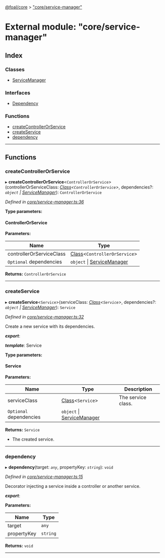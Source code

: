[@foal/core](../README.md) > ["core/service-manager"](../modules/_core_service_manager_.md)

# External module: "core/service-manager"

## Index

### Classes

* [ServiceManager](../classes/_core_service_manager_.servicemanager.md)

### Interfaces

* [Dependency](../interfaces/_core_service_manager_.dependency.md)

### Functions

* [createControllerOrService](_core_service_manager_.md#createcontrollerorservice)
* [createService](_core_service_manager_.md#createservice)
* [dependency](_core_service_manager_.md#dependency-1)

---

## Functions

<a id="createcontrollerorservice"></a>

###  createControllerOrService

▸ **createControllerOrService**<`ControllerOrService`>(controllerOrServiceClass: *[Class](_core_class_interface_.md#class)<`ControllerOrService`>*, dependencies?: *`object` \| [ServiceManager](../classes/_core_service_manager_.servicemanager.md)*): `ControllerOrService`

*Defined in [core/service-manager.ts:36](https://github.com/FoalTS/foal/blob/aac11366/packages/core/src/core/service-manager.ts#L36)*

**Type parameters:**

#### ControllerOrService 
**Parameters:**

| Name | Type |
| ------ | ------ |
| controllerOrServiceClass | [Class](_core_class_interface_.md#class)<`ControllerOrService`> |
| `Optional` dependencies | `object` \| [ServiceManager](../classes/_core_service_manager_.servicemanager.md) |

**Returns:** `ControllerOrService`

___
<a id="createservice"></a>

###  createService

▸ **createService**<`Service`>(serviceClass: *[Class](_core_class_interface_.md#class)<`Service`>*, dependencies?: *`object` \| [ServiceManager](../classes/_core_service_manager_.servicemanager.md)*): `Service`

*Defined in [core/service-manager.ts:32](https://github.com/FoalTS/foal/blob/aac11366/packages/core/src/core/service-manager.ts#L32)*

Create a new service with its dependencies.

*__export__*: 

*__template__*: Service

**Type parameters:**

#### Service 
**Parameters:**

| Name | Type | Description |
| ------ | ------ | ------ |
| serviceClass | [Class](_core_class_interface_.md#class)<`Service`> |  The service class. |
| `Optional` dependencies | `object` \| [ServiceManager](../classes/_core_service_manager_.servicemanager.md) |

**Returns:** `Service`
*   The created service.

___
<a id="dependency-1"></a>

###  dependency

▸ **dependency**(target: *`any`*, propertyKey: *`string`*): `void`

*Defined in [core/service-manager.ts:15](https://github.com/FoalTS/foal/blob/aac11366/packages/core/src/core/service-manager.ts#L15)*

Decorator injecting a service inside a controller or another service.

*__export__*: 

**Parameters:**

| Name | Type |
| ------ | ------ |
| target | `any` |
| propertyKey | `string` |

**Returns:** `void`

___

